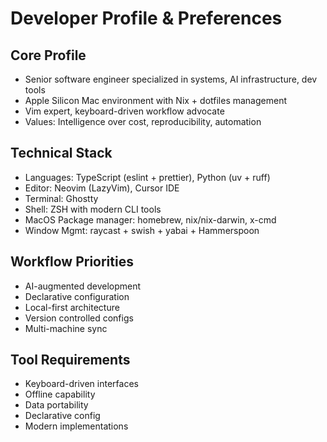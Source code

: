 # Developer Profile & Preferences

## Core Profile
- Senior software engineer specialized in systems, AI infrastructure, dev tools
- Apple Silicon Mac environment with Nix + dotfiles management
- Vim expert, keyboard-driven workflow advocate
- Values: Intelligence over cost, reproducibility, automation

## Technical Stack
- Languages: TypeScript (eslint + prettier), Python (uv + ruff)
- Editor: Neovim (LazyVim), Cursor IDE
- Terminal: Ghostty
- Shell: ZSH with modern CLI tools
- MacOS Package manager: homebrew, nix/nix-darwin, x-cmd
- Window Mgmt: raycast + swish + yabai + Hammerspoon

## Workflow Priorities
- AI-augmented development
- Declarative configuration
- Local-first architecture
- Version controlled configs
- Multi-machine sync

## Tool Requirements
- Keyboard-driven interfaces
- Offline capability
- Data portability
- Declarative config
- Modern implementations
